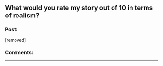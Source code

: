 ## What would you rate my story out of 10 in terms of realism?

### Post:

[removed]

### Comments:

---

